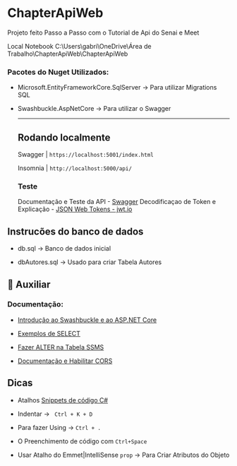 # ChapterApiWeb

Projeto feito Passo a Passo com o Tutorial de Api do Senai e Meet

Local Notebook C:\Users\gabri\OneDrive\Área de Trabalho\ChapterApiWeb\ChapterApiWeb



### Pacotes do Nuget Utilizados:

* Microsoft.EntityFrameworkCore.SqlServer -> Para utilizar Migrations SQL

* Swashbuckle.AspNetCore -> Para utilizar o Swagger
  
  
  
  <hr>
  
  ## Rodando localmente
  
  Swagger  |  `https://localhost:5001/index.html`
  
  Insomnia  |  `http://localhost:5000/api/`
  
  ### Teste
  
  Documentação e Teste da API - [Swagger](https://swagger.io/)
  Decodificaçao de Token e Explicação - [JSON Web Tokens - jwt.io](https://jwt.io/)

## Instrucões do banco de dados

* db.sql -> Banco de dados inicial 

* dbAutores.sql -> Usado para criar Tabela Autores

## 📄  Auxiliar

### Documentação:

* [Introdução ao Swashbuckle e ao ASP.NET Core](https://docs.microsoft.com/pt-br/aspnet/core/tutorials/getting-started-with-swashbuckle?view=aspnetcore-6.0&tabs=visual-studio)

* [Exemplos de SELECT](https://docs.microsoft.com/pt-br/sql/t-sql/queries/select-examples-transact-sql?view=sql-server-ver15) 

* [Fazer ALTER na Tabela SSMS](https://docs.microsoft.com/pt-br/sql/relational-databases/tables/add-columns-to-a-table-database-engine?view=sql-server-ver15)

* [Documentação e Habilitar CORS](https://docs.microsoft.com/pt-br/aspnet/core/security/cors?view=aspnetcore-5.0)

## Dicas

* Atalhos [Snippets de código C#](https://docs.microsoft.com/pt-br/visualstudio/ide/visual-csharp-code-snippets?view=vs-2022)

* Indentar -> ```  Ctrl + K + D ```

* Para fazer Using ->  ``` Ctrl + .  ``` 

* O Preenchimento de código com `Ctrl+Space`

* Usar Atalho do Emmet|IntelliSense  `prop`  -> Para Criar Atributos do Objeto
